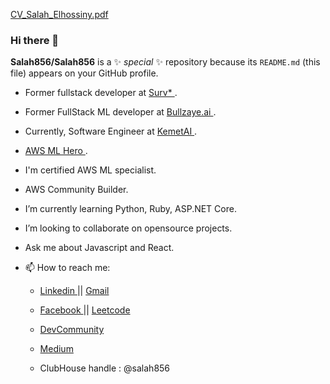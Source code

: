 [CV_Salah_Elhossiny.pdf](https://github.com/Salah856/Salah856/files/7592488/CV_Salah_Elhossiny.pdf)     
                              
### Hi there 👋                    
                              
**Salah856/Salah856** is a ✨  _special_  ✨ repository because its `README.md` (this file) appears on your GitHub profile.
  
- Former fullstack developer at <a href="https://www.survbetter.com/"> Surv* </a> .
- Former FullStack ML developer at <a href="https://www.crunchbase.com/organization/bullzaye-ai"> Bullzaye.ai </a> . 
- Currently, Software Engineer at <a href="https://www.masterlinux.net/"> KemetAI </a> .     

- <a href="https://aws.amazon.com/developer/community/heroes/salah-elhossiny/"> AWS ML Hero </a>. 
- I'm certified AWS ML specialist. 
- AWS Community Builder.
     
    
- I’m currently learning Python, Ruby, ASP.NET Core. 
- I’m looking to collaborate on opensource projects. 
   
- Ask me about Javascript and React.  

<!-- https://mehdihadeli.github.io/awesome-software-architecture/  -->

      
- 📫 How to reach me: 

  - <a href="https://www.linkedin.com/in/salah-elhossiny/"> Linkedin </a>  || <a href="mailto:salah.othman.elhossiny@gmail.com"> Gmail </a>  
   
  - <a href="https://www.facebook.com/salah.elhossiny.315"> Facebook </a> || <a href="https://leetcode.com/user0065w/"> Leetcode </a>
     
  - <a href="https://dev.to/salah856"> DevCommunity </a> 
  
  -  <a href="https://medium.com/@salah.othman.elhossiny"> Medium </a>
   
  - ClubHouse handle : @salah856       



